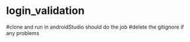 # login_validation

#clone and run in androidStudio should do the job
#delete the gitignore if any problems 
